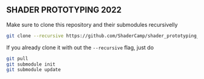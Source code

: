 ## SHADER PROTOTYPING 2022

Make sure to clone this repository and their submodules recursivelly

```bash
git clone --recursive https://github.com/ShaderCamp/shader_prototyping_2022.git
```

If you already clone it with out the `--recursive` flag, just do

```bash
git pull
git submodule init
git submodule update
```
